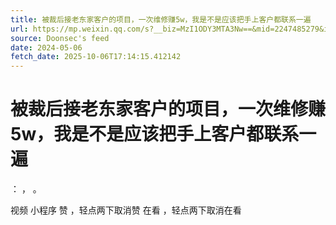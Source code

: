 ```yaml
---
title: 被裁后接老东家客户的项目，一次维修赚5w，我是不是应该把手上客户都联系一遍
url: https://mp.weixin.qq.com/s?__biz=MzI1ODY3MTA3Nw==&mid=2247485279&idx=1&sn=bbe518cfbff39f1c5bf1ea392f0136dd
source: Doonsec's feed
date: 2024-05-06
fetch_date: 2025-10-06T17:14:15.412142
---
```


# 被裁后接老东家客户的项目，一次维修赚5w，我是不是应该把手上客户都联系一遍

：
，
。

视频
小程序
赞
，轻点两下取消赞
在看
，轻点两下取消在看